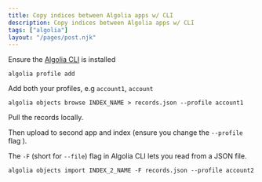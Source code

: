 ```yaml
---
title: Copy indices between Algolia apps w/ CLI
description: Copy indices between Algolia apps w/ CLI
tags: ["algolia"]
layout: "/pages/post.njk"
---
```


Ensure the [Algolia CLI](https://www.algolia.com/doc/tools/cli/get-started/overview/#install-the-algolia-cli) is installed

```console
algolia profile add
```

Add both your profiles, e.g `account1`, `account`

```console
algolia objects browse INDEX_NAME > records.json --profile account1
```

Pull the records locally.

Then upload to second app and index (ensure you change the `--profile` flag ).

The `-F` (short for `--file`) flag in Algolia CLI lets you read from a JSON file.

```console
algolia objects import INDEX_2_NAME -F records.json --profile account2
```
